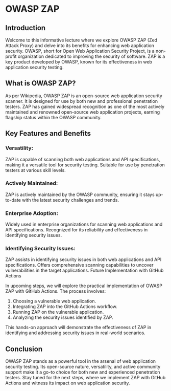 # OWASP ZAP

## Introduction
Welcome to this informative lecture where we explore OWASP ZAP (Zed Attack Proxy) and delve into its benefits for enhancing web application security. OWASP, short for Open Web Application Security Project, is a non-profit organization dedicated to improving the security of software. ZAP is a key product developed by OWASP, known for its effectiveness in web application security testing.

## What is OWASP ZAP?
As per Wikipedia, OWASP ZAP is an open-source web application security scanner. It is designed for use by both new and professional penetration testers. ZAP has gained widespread recognition as one of the most actively maintained and renowned open-source web application projects, earning flagship status within the OWASP community.

## Key Features and Benefits
### Versatility:

ZAP is capable of scanning both web applications and API specifications, making it a versatile tool for security testing.
Suitable for use by penetration testers at various skill levels.

### Actively Maintained:

ZAP is actively maintained by the OWASP community, ensuring it stays up-to-date with the latest security challenges and trends.

### Enterprise Adoption:

Widely used in enterprise organizations for scanning web applications and API specifications.
Recognized for its reliability and effectiveness in identifying security issues.

### Identifying Security Issues:

ZAP assists in identifying security issues in both web applications and API specifications.
Offers comprehensive scanning capabilities to uncover vulnerabilities in the target applications.
Future Implementation with GitHub Actions

In upcoming steps, we will explore the practical implementation of OWASP ZAP with GitHub Actions. The process involves:

1. Choosing a vulnerable web application.
2. Integrating ZAP into the GitHub Actions workflow.
3. Running ZAP on the vulnerable application.
4. Analyzing the security issues identified by ZAP.

This hands-on approach will demonstrate the effectiveness of ZAP in identifying and addressing security issues in real-world scenarios.

## Conclusion
OWASP ZAP stands as a powerful tool in the arsenal of web application security testing. Its open-source nature, versatility, and active community support make it a go-to choice for both new and experienced penetration testers. Stay tuned for the next steps, where we implement ZAP with GitHub Actions and witness its impact on web application security.
